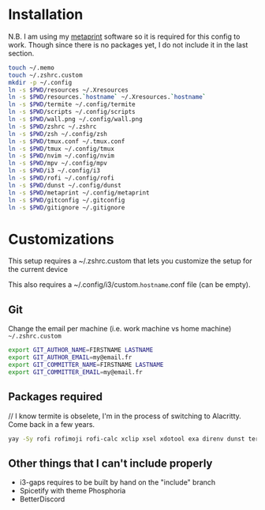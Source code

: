 # Installation

N.B. I am using my [metaprint](https://github.com/oxodao/metaprint) software so it is required for this config to work. Though since there is no packages yet, I do not include it in the last section.
```sh
touch ~/.memo
touch ~/.zshrc.custom
mkdir -p ~/.config
ln -s $PWD/resources ~/.Xresources
ln -s $PWD/resources.`hostname` ~/.Xresources.`hostname`
ln -s $PWD/termite ~/.config/termite
ln -s $PWD/scripts ~/.config/scripts
ln -s $PWD/wall.png ~/.config/wall.png
ln -s $PWD/zshrc ~/.zshrc
ln -s $PWD/zsh ~/.config/zsh
ln -s $PWD/tmux.conf ~/.tmux.conf
ln -s $PWD/tmux ~/.config/tmux
ln -s $PWD/nvim ~/.config/nvim
ln -s $PWD/mpv ~/.config/mpv
ln -s $PWD/i3 ~/.config/i3
ln -s $PWD/rofi ~/.config/rofi
ln -s $PWD/dunst ~/.config/dunst
ln -s $PWD/metaprint ~/.config/metaprint
ln -s $PWD/gitconfig ~/.gitconfig
ln -s $PWD/gitignore ~/.gitignore
```

# Customizations
This setup requires a ~/.zshrc.custom that lets you customize the setup for the current device

This also requires a ~/.config/i3/custom.`hostname`.conf file (can be empty).

## Git
Change the email per machine (i.e. work machine vs home machine)
`~/.zshrc.custom`
```sh
export GIT_AUTHOR_NAME=FIRSTNAME LASTNAME
export GIT_AUTHOR_EMAIL=my@email.fr
export GIT_COMMITTER_NAME=FIRSTNAME LASTNAME
export GIT_COMMITTER_EMAIL=my@email.fr
```

## Packages required

// I know termite is obselete, I'm in the process of switching to Alacritty. Come back in a few years.
```sh
yay -Sy rofi rofimoji rofi-calc xclip xsel xdotool exa direnv dunst termite lm_sensors inetutils
```

## Other things that I can't include properly

- i3-gaps requires to be built by hand on the "include" branch
- Spicetify with theme Phosphoria
- BetterDiscord
